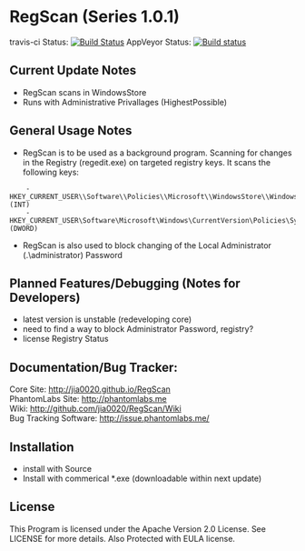 RegScan (Series 1.0.1)
======= 
travis-ci Status: [![Build Status](https://magnum.travis-ci.com/jia0020/RegScan.svg?token=jNcGbvhpzf7ShKf8jn8X)](https://magnum.travis-ci.com/jia0020/RegScan)
AppVeyor Status: [![Build status](https://ci.appveyor.com/api/projects/status/iwvd7ke4vhqvanrd?svg=true)](https://ci.appveyor.com/project/jia0020/regscan)

Current Update Notes
-------
- RegScan scans in WindowsStore
- Runs with Administrative Privallages (HighestPossible)

General Usage Notes
-------
- RegScan is to be used as a background program. Scanning for changes in the Registry (regedit.exe) on targeted registry keys. It scans the following keys:
```
    - HKEY_CURRENT_USER\\Software\\Policies\\Microsoft\\WindowsStore\\WindowsStore (INT)
    - HKEY_CURRENT_USER\Software\Microsoft\Windows\CurrentVersion\Policies\System\\DisableChangePassword (DWORD)
```
- RegScan is also used to block changing of the Local Administrator (.\administrator) Password

Planned Features/Debugging (Notes for Developers)
------
- latest version is unstable (redeveloping core)
- need to find a way to block Administrator Password, registry?
- license Registry Status

Documentation/Bug Tracker:
-------
Core Site: http://jia0020.github.io/RegScan <br>
PhantomLabs Site: http://phantomlabs.me <br>
Wiki: http://github.com/jia0020/RegScan/Wiki <br>
Bug Tracking Software: http://issue.phantomlabs.me/


Installation
-------
- install with Source
- Install with commerical *.exe (downloadable within next update)

License
-------
This Program is licensed under the Apache Version 2.0 License. See LICENSE for more details.
Also Protected with EULA license.

